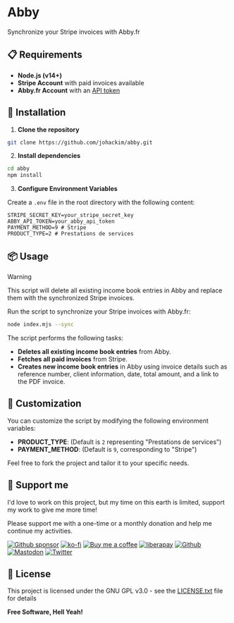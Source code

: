 # Abby

Synchronize your Stripe invoices with Abby.fr

## 📋 Requirements

- **Node.js (v14+)**
- **Stripe Account** with paid invoices available
- **Abby.fr Account** with an [API token](https://app.abby.fr/settings/integrations)

## 🚀 Installation

1. **Clone the repository**

```bash
git clone https://github.com/johackim/abby.git
```

2. **Install dependencies**

```bash
cd abby
npm install
```

3. **Configure Environment Variables**

Create a `.env` file in the root directory with the following content:

```env
STRIPE_SECRET_KEY=your_stripe_secret_key
ABBY_API_TOKEN=your_abby_api_token
PAYMENT_METHOD=9 # Stripe
PRODUCT_TYPE=2 # Prestations de services
```

## 📦 Usage

> [!WARNING]
> This script will delete all existing income book entries in Abby and replace them with the synchronized Stripe invoices.

Run the script to synchronize your Stripe invoices with Abby.fr:

```bash
node index.mjs --sync
```

The script performs the following tasks:

- **Deletes all existing income book entries** from Abby.
- **Fetches all paid invoices** from Stripe.
- **Creates new income book entries** in Abby using invoice details such as reference number, client information, date, total amount, and a link to the PDF invoice.

## 🔧 Customization

You can customize the script by modifying the following environment variables:

- **PRODUCT_TYPE**: (Default is `2` representing "Prestations de services")
- **PAYMENT_METHOD**: (Default is `9`, corresponding to "Stripe")

Feel free to fork the project and tailor it to your specific needs.

## 🎁 Support me

I'd love to work on this project, but my time on this earth is limited, support my work to give me more time!

Please support me with a one-time or a monthly donation and help me continue my activities.

[![Github sponsor](https://img.shields.io/badge/github-Support%20my%20work-lightgrey?style=social&logo=github)](https://github.com/sponsors/johackim/)
[![ko-fi](https://img.shields.io/badge/ko--fi-Support%20my%20work-lightgrey?style=social&logo=ko-fi)](https://ko-fi.com/johackim)
[![Buy me a coffee](https://img.shields.io/badge/Buy%20me%20a%20coffee-Support%20my%20work-lightgrey?style=social&logo=buy%20me%20a%20coffee&logoColor=%23FFDD00)](https://www.buymeacoffee.com/johackim)
[![liberapay](https://img.shields.io/badge/liberapay-Support%20my%20work-lightgrey?style=social&logo=liberapay&logoColor=%23F6C915)](https://liberapay.com/johackim/donate)
[![Github](https://img.shields.io/github/followers/johackim?label=Follow%20me&style=social)](https://github.com/johackim)
[![Mastodon](https://img.shields.io/mastodon/follow/1631?domain=https%3A%2F%2Fmastodon.ethibox.fr&style=social)](https://mastodon.ethibox.fr/@johackim)
[![Twitter](https://img.shields.io/twitter/follow/_johackim?style=social)](https://twitter.com/_johackim)

## 📜 License

This project is licensed under the GNU GPL v3.0 - see the [LICENSE.txt](https://raw.githubusercontent.com/johackim/abby/master/LICENSE.txt) file for details

**Free Software, Hell Yeah!**
